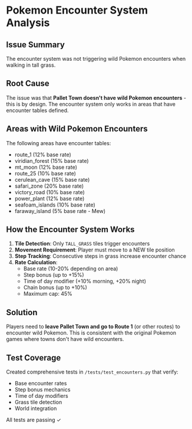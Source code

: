 # Pokemon Encounter System Analysis

## Issue Summary
The encounter system was not triggering wild Pokemon encounters when walking in tall grass.

## Root Cause
The issue was that **Pallet Town doesn't have wild Pokemon encounters** - this is by design. The encounter system only works in areas that have encounter tables defined.

## Areas with Wild Pokemon Encounters
The following areas have encounter tables:
- route_1 (12% base rate)
- viridian_forest (15% base rate)
- mt_moon (12% base rate)
- route_25 (10% base rate)
- cerulean_cave (15% base rate)
- safari_zone (20% base rate)
- victory_road (10% base rate)
- power_plant (12% base rate)
- seafoam_islands (10% base rate)
- faraway_island (5% base rate - Mew)

## How the Encounter System Works

1. **Tile Detection**: Only `TALL_GRASS` tiles trigger encounters
2. **Movement Requirement**: Player must move to a NEW tile position
3. **Step Tracking**: Consecutive steps in grass increase encounter chance
4. **Rate Calculation**: 
   - Base rate (10-20% depending on area)
   - Step bonus (up to +15%)
   - Time of day modifier (+10% morning, +20% night)
   - Chain bonus (up to +10%)
   - Maximum cap: 45%

## Solution
Players need to **leave Pallet Town and go to Route 1** (or other routes) to encounter wild Pokemon. This is consistent with the original Pokemon games where towns don't have wild encounters.

## Test Coverage
Created comprehensive tests in `/tests/test_encounters.py` that verify:
- Base encounter rates
- Step bonus mechanics
- Time of day modifiers
- Grass tile detection
- World integration

All tests are passing ✓